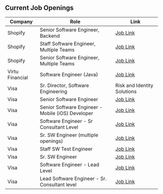 ## Current Job Openings

| Company | Role | Link |
| ------- | ---- | ---- |
| Shopify | Senior Software Engineer, Backend | [Job Link](https://www.shopify.com/careers/senior-software-engineer--backend_66ef3ee0-0965-40d2-81e5-138bb2427da3) |
| Shopify | Staff Software Engineer, Multiple Teams | [Job Link](https://www.shopify.com/careers/staff-software-engineer--multiple-teams_63a8f3e7-f15a-4fca-8187-4afa08a3ca71) |
| Shopify | Senior Software Engineer, Multiple Teams | [Job Link](https://www.shopify.com/careers/senior-software-engineer--multiple-teams_6cdebe7e-fabb-425d-a042-9e7ff3549f12) |
| Virtu Financial | Software Engineer (Java) | [Job Link](https://boards.greenhouse.io/virtu/jobs/6072565002) |
| Visa |  Sr. Director, Software Engineering | Risk and Identity Solutions  | [Job Link](https://corporate.visa.com/en/jobs/REF033799W) |
| Visa |  Senior Software Engineer  | [Job Link](https://corporate.visa.com/en/jobs/REF68979J) |
| Visa |  Senior Software Engineer - Mobile (iOS) Developer  | [Job Link](https://corporate.visa.com/en/jobs/REF036626W) |
| Visa |  Software Engineer - Sr Consultant Level  | [Job Link](https://corporate.visa.com/en/jobs/REF036864W) |
| Visa |  Sr. SW Engineer (multiple openings)  | [Job Link](https://corporate.visa.com/en/jobs/REF67290Y) |
| Visa |  Staff SW Test Engineer  | [Job Link](https://corporate.visa.com/en/jobs/REF70419F) |
| Visa |  Sr. SW Engineer  | [Job Link](https://corporate.visa.com/en/jobs/REF70332M) |
| Visa |  Software Engineer - Lead Level  | [Job Link](https://corporate.visa.com/en/jobs/REF035198W) |
| Visa |  Lead Software Engineer - Sr. Consultant level  | [Job Link](https://corporate.visa.com/en/jobs/REF034653W) |
